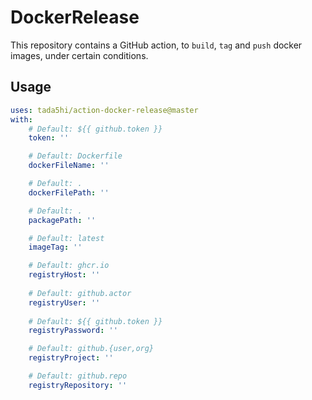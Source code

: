 # DockerRelease

This repository contains a GitHub action, to
`build`, `tag` and `push` docker images, under certain conditions.

## Usage

```yaml
uses: tada5hi/action-docker-release@master
with:
    # Default: ${{ github.token }}
    token: ''

    # Default: Dockerfile
    dockerFileName: ''

    # Default: .
    dockerFilePath: ''

    # Default: .
    packagePath: ''

    # Default: latest
    imageTag: ''

    # Default: ghcr.io
    registryHost: ''
    
    # Default: github.actor
    registryUser: ''
    
    # Default: ${{ github.token }}
    registryPassword: ''

    # Default: github.{user,org}
    registryProject: ''

    # Default: github.repo
    registryRepository: ''
```
